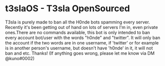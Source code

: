 # t3slaOS - T3sla OpenSourced
T3sla is purely made to ban all the H0nde bots spamming every server. Recently it's been getting out of hand on lots of servers I'm in, even private ones.There are no commands available, this bot is only intended to ban every account bot/user with the words "h0nde" and "twitter". It will only ban the account if the two words are in one username, if 'twitter' or for example is in another person's username, but doesn't have 'h0nde' in it, it will not ban and etc. Thanks! (If anything goes wrong, please let me know via DM @kuno#0002)

